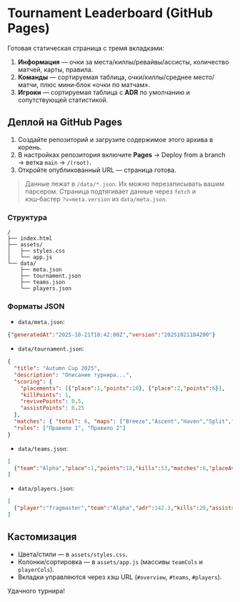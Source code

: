 # Tournament Leaderboard (GitHub Pages)

Готовая статическая страница с тремя вкладками:
1. **Информация** — очки за места/киллы/ревайвы/ассисты, количество матчей, карты, правила.
2. **Команды** — сортируемая таблица, очки/киллы/среднее место/матчи, плюс мини‑блок «очки по матчам».
3. **Игроки** — сортируемая таблица с **ADR** по умолчанию и сопутствующей статистикой.

## Деплой на GitHub Pages

1. Создайте репозиторий и загрузите содержимое этого архива в корень.
2. В настройках репозитория включите **Pages** → Deploy from a branch → ветка `main` → `/(root)`.
3. Откройте опубликованный URL — страница готова.

> Данные лежат в `/data/*.json`. Их можно перезаписывать вашим парсером. Страница подтягивает данные через `fetch` и кэш‑бастер `?v=meta.version` из `data/meta.json`.

### Структура
```
/
├── index.html
├── assets/
│   ├── styles.css
│   └── app.js
└── data/
    ├── meta.json
    ├── tournament.json
    ├── teams.json
    └── players.json
```

### Форматы JSON

- `data/meta.json`:
```json
{"generatedAt":"2025-10-21T18:42:00Z","version":"20251021184200"}
```

- `data/tournament.json`:
```json
{
  "title": "Autumn Cup 2025",
  "description": "Описание турнира...",
  "scoring": {
    "placements": [{"place":1,"points":10}, {"place":2,"points":6}],
    "killPoints": 1,
    "revivePoints": 0.5,
    "assistPoints": 0.25
  },
  "matches": { "total": 6, "maps": ["Breeze","Ascent","Haven","Split","Lotus","Bind"] },
  "rules": ["Правило 1", "Правило 2"]
}
```

- `data/teams.json`:
```json
[
  {"team":"Alpha","place":1,"points":18,"kills":53,"matches":6,"placeAvg":2.8,"perMatchPoints":[6,2,4,0,4,2]}
]
```

- `data/players.json`:
```json
[
  {"player":"fragmaster","team":"Alpha","adr":142.3,"kills":20,"assists":7,"revives":3,"matches":6}
]
```

## Кастомизация
- Цвета/стили — в `assets/styles.css`.
- Колонки/сортировка — в `assets/app.js` (массивы `teamCols` и `playerCols`).
- Вкладки управляются через хэш URL (`#overview`, `#teams`, `#players`).

Удачного турнира!